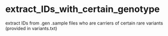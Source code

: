 # extract_IDs_with_certain_genotype
extract IDs from .gen .sample files who are carriers of certain rare variants (provided in variants.txt)
